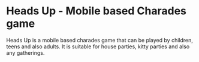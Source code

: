 # Heads Up - Mobile based Charades game

Heads Up is a mobile based charades game that can be played by children, teens and also adults. It is suitable for house parties, kitty parties and also any gatherings.


